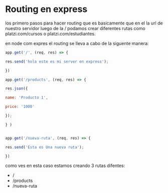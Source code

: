 # Routing en express

los primero pasos para hacer routing que es basicamente que en el la url de nuestro servidor luego de la / podamos crear diferentes rutas como platzi.com/cursos o platzi.com/estudiantes.

en node com expres el routing se lleva a cabo de la siguente manera:

```js
app.get('/', (req, res) => {

res.send('hola este es mi server en express');

})

app.get('/products', (req, res) => {

res.json({

name: 'Producto 1',

price: '1000'

});

} )


app.get('/nueva-ruta', (req, res) => {

res.send('Esta es Una nueva ruta');

})
```

como ves en esta caso estamos creando 3 rutas difentes:

- /
- /products
- /nueva-ruta


